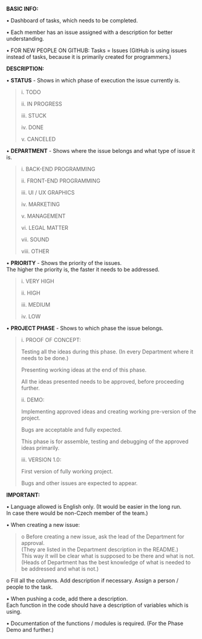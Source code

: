**BASIC INFO:**

• Dashboard of tasks, which needs to be completed.

• Each member has an issue assigned with a description for better
understanding.

• FOR NEW PEOPLE ON GITHUB: Tasks = Issues (GitHub is using issues
instead of tasks, because it is primarily created for programmers.)

**DESCRIPTION:**

• **STATUS** - Shows in which phase of execution the issue currently is.

> i\. TODO
>
> ii\. IN PROGRESS
>
> iii\. STUCK
>
> iv\. DONE
>
> v\. CANCELED

• **DEPARTMENT** - Shows where the issue belongs and what type of issue
it is.

> i\. BACK-END PROGRAMMING
>
> ii\. FRONT-END PROGRAMMING
>
> iii\. UI / UX GRAPHICS
>
> iv\. MARKETING
>
> v\. MANAGEMENT
>
> vi\. LEGAL MATTER
>
> vii\. SOUND
>
> viii\. OTHER

• **PRIORITY** - Shows the priority of the issues.\
The higher the priority is, the faster it needs to be addressed.

> i\. VERY HIGH
>
> ii\. HIGH
>
> iii\. MEDIUM
>
> iv\. LOW

• **PROJECT PHASE** - Shows to which phase the issue belongs.

> i\. PROOF OF CONCEPT:
>
> Testing all the ideas during this phase. (In every Department where it
> needs to be done.)
>
> Presenting working ideas at the end of this phase.
>
> All the ideas presented needs to be approved, before proceeding
> further.
>
> ii\. DEMO:
>
> Implementing approved ideas and creating working pre-version of the
> project.
>
> Bugs are acceptable and fully expected.
>
> This phase is for assemble, testing and debugging of the approved
> ideas primarily.
>
> iii\. VERSION 1.0:
>
> First version of fully working project.
>
> Bugs and other issues are expected to appear.

**IMPORTANT:**

• Language allowed is English only. (It would be easier in the long
run.\
In case there would be non-Czech member of the team.)

• When creating a new issue:

> o Before creating a new issue, ask the lead of the Department for
> approval.\
> (They are listed in the Department description in the README.)\
> This way it will be clear what is supposed to be there and what is
> not. (Heads of Department has the best knowledge of what is needed to
> be addressed and what is not.)

o Fill all the columns. Add description if necessary. Assign a person /
people to the task.

• When pushing a code, add there a description.\
Each function in the code should have a description of variables which
is using.

• Documentation of the functions / modules is required. (For the Phase
Demo and further.)
